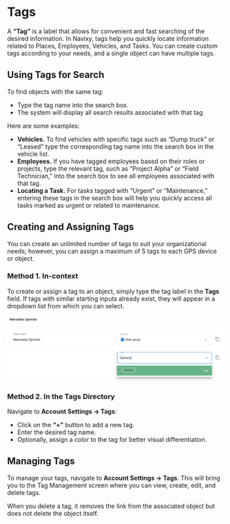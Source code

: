 # Tags

A **“Tag”** is a label that allows for convenient and fast searching of the desired information. In Navixy, tags help you quickly locate information related to Places, Employees, Vehicles, and Tasks. You can create custom tags according to your needs, and a single object can have multiple tags.

## Using Tags for Search

To find objects with the same tag:

* Type the tag name into the search box.
* The system will display all search results associated with that tag.

Here are some examples:

* **Vehicles.** To find vehicles with specific tags such as “Dump truck” or “Leased” type the corresponding tag name into the search box in the vehicle list.
* **Employees.** If you have tagged employees based on their roles or projects, type the relevant tag, such as “Project Alpha” or “Field Technician,” into the search box to see all employees associated with that tag.
* **Locating a Task.** For tasks tagged with “Urgent” or “Maintenance,” entering these tags in the search box will help you quickly access all tasks marked as urgent or related to maintenance.

## Creating and Assigning Tags

You can create an unlimited number of tags to suit your organizational needs; however, you can assign a maximum of 5 tags to each GPS device or object.

### Method 1. In-context

To create or assign a tag to an object, simply type the tag label in the **Tags** field. If tags with similar starting inputs already exist, they will appear in a dropdown list from which you can select.

![image-20240718-170948.png](../attachments/image-20240718-170948.png)

### Method 2. In the Tags Directory

Navigate to **Account Settings → Tags**:

* Click on the **“+”** button to add a new tag.
* Enter the desired tag name.
* Optionally, assign a color to the tag for better visual differentiation.

## Managing Tags

To manage your tags, navigate to **Account Settings → Tags**. This will bring you to the Tag Management screen where you can view, create, edit, and delete tags.

When you delete a tag, it removes the link from the associated object but does not delete the object itself.
